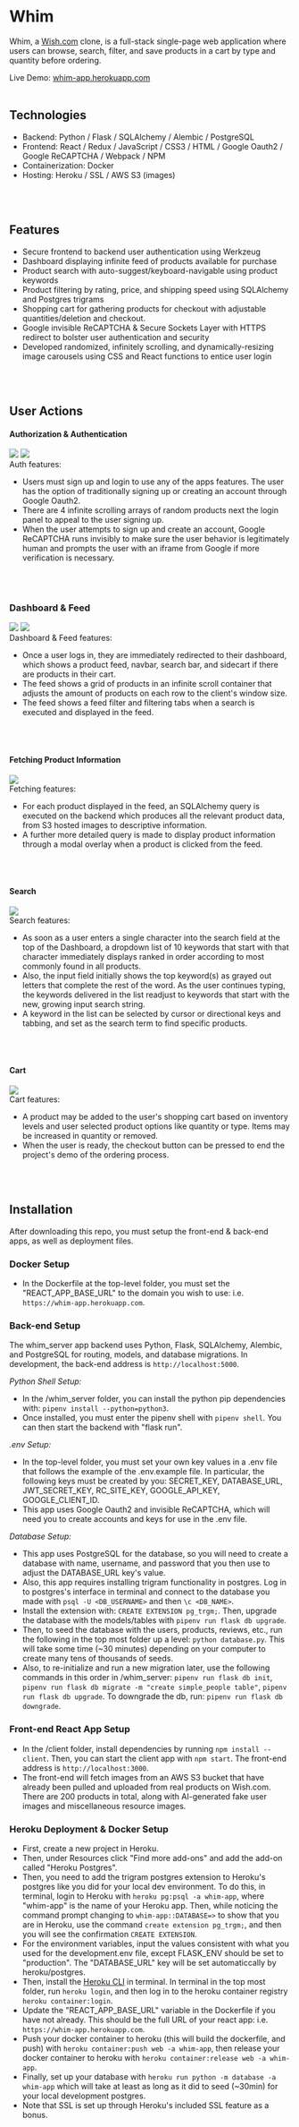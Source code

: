 # Whim
Whim, a [Wish.com](https://whim-app.herokuapp.com/) clone, is a full-stack single-page web application where users can browse, search, filter, and save products in a cart by type and quantity before ordering.

Live Demo: [whim-app.herokuapp.com](https://whim-app.herokuapp.com/)
<br />
<br />

## Technologies
* Backend: Python / Flask / SQLAlchemy / Alembic / PostgreSQL
* Frontend: React / Redux / JavaScript / CSS3 / HTML / Google Oauth2 / Google ReCAPTCHA / Webpack / NPM
* Containerization: Docker
* Hosting: Heroku / SSL / AWS S3 (images)
<br />
<br />

## Features
* Secure frontend to backend user authentication using Werkzeug
* Dashboard displaying infinite feed of products available for purchase
* Product search with auto-suggest/keyboard-navigable using product keywords
* Product filtering by rating, price, and shipping speed using SQLAlchemy and Postgres trigrams
* Shopping cart for gathering products for checkout with adjustable quantities/deletion and checkout.
* Google invisible ReCAPTCHA & Secure Sockets Layer with HTTPS redirect to bolster user authentication and security
* Developed randomized, infinitely scrolling, and dynamically-resizing image carousels using CSS and React functions to entice user login
<br />
<br />

## User Actions
#### Authorization & Authentication
![](https://github.com/robertestrada/rme_public/blob/master/whim/whim-dynamic-1.gif)
![](https://github.com/robertestrada/rme_public/blob/master/whim/whim-signup-recaptcha-s-1.gif)
<br />
Auth features:
- Users must sign up and login to use any of the apps features.  The user has the option of traditionally signing up or creating an account through Google Oauth2.  
- There are 4 infinite scrolling arrays of random products next the login panel to appeal to the user signing up.  
- When the user attempts to sign up and create an account, Google ReCAPTCHA runs invisibly to make sure the user behavior is legitimately human and prompts the user with an iframe from Google if more verification is necessary.
<br />
<br />

### Dashboard & Feed
![](https://github.com/robertestrada/rme_public/blob/master/whim/whim-scroll-1.gif)
![](https://github.com/robertestrada/rme_public/blob/master/whim/whim-filter-1.gif)
<br />
Dashboard & Feed features:
- Once a user logs in, they are immediately redirected to their dashboard, which shows a product feed, navbar, search bar, and sidecart if there are products in their cart. 
- The feed shows a grid of products in an infinite scroll container that adjusts the amount of products on each row to the client's window size.  
- The feed shows a feed filter and filtering tabs when a search is executed and displayed in the feed.
<br />
<br />

#### Fetching Product Information
![](https://github.com/robertestrada/rme_public/blob/master/whim/whim-select-product-1.gif)
<br />
Fetching features:
- For each product displayed in the feed, an SQLAlchemy query is executed on the backend which produces all the relevant product data, from S3 hosted images to descriptive information.  
- A further more detailed query is made to display product information through a modal overlay when a product is clicked from the feed.
<br />
<br />

#### Search
![](https://github.com/robertestrada/rme_public/blob/master/whim/whim-search-1.gif)
<br />
Search features:
- As soon as a user enters a single character into the search field at the top of the Dashboard, a dropdown list of 10 keywords that start with that character immediately displays ranked in order according to most commonly found in all products.  
- Also, the input field initially shows the top keyword(s) as grayed out letters that complete the rest of the word.  As the user continues typing, the keywords delivered in the list readjust to keywords that start with the new, growing input search string.  
- A keyword in the list can be selected by cursor or directional keys and tabbing, and set as the search term to find specific products.
<br />
<br />

#### Cart
![](https://github.com/robertestrada/rme_public/blob/master/whim/whim-checkout-1.gif)
<br />
Cart features:
- A product may be added to the user's shopping cart based on inventory levels and user selected product options like quantity or type.  Items may be increased in quantity or removed.  
- When the user is ready, the checkout button can be pressed to end the project's demo of the ordering process.
<br />
<br />

## Installation
After downloading this repo, you must setup the front-end & back-end apps, as well as deployment files.
### Docker Setup
- In the Dockerfile at the top-level folder, you must set the "REACT_APP_BASE_URL" to the domain you wish to use: i.e. ```https://whim-app.herokuapp.com```.

### Back-end Setup
The whim_server app backend uses Python, Flask, SQLAlchemy, Alembic, and PostgreSQL for routing, models, and database migrations.  In development, the back-end address is ```http://localhost:5000```.

*Python Shell Setup:*
- In the /whim_server folder, you can install the python pip dependencies with: ```pipenv install --python=python3```.
- Once installed, you must enter the pipenv shell with ```pipenv shell```.  You can then start the backend with "flask run".

*.env Setup:*
- In the top-level folder, you must set your own key values in a .env file that follows the example of the .env.example file.  In particular, the following keys must be created by you: SECRET_KEY, DATABASE_URL, JWT_SECRET_KEY, RC_SITE_KEY, GOOGLE_API_KEY, GOOGLE_CLIENT_ID.  
- This app uses Google Oauth2 and invisible ReCAPTCHA, which will need you to create accounts and keys for use in the .env file.

*Database Setup:* 
- This app uses PostgreSQL for the database, so you will need to create a database with name, username, and password that you then use to adjust the DATABASE_URL key's value.  
- Also, this app requires installing trigram functionality in postgres.  Log in to postgres's interface in terminal and connect to the database you made with ```psql -U <DB_USERNAME>``` and then ```\c <DB_NAME>```.  
- Install the extension with: ```CREATE EXTENSION pg_trgm;```.   Then, upgrade the database with the models/tables with ```pipenv run flask db upgrade```.
- Then, to seed the database with the users, products, reviews, etc., run the following in the top most folder up a level: ```python database.py```.  This will take some time (~30 minutes) depending on your computer to create many tens of thousands of seeds.  
- Also, to re-initialize and run a new migration later, use the following commands in this order in /whim_server: ```pipenv run flask db init```, ```pipenv run flask db migrate -m "create simple_people table"```, ```pipenv run flask db upgrade```.  To downgrade the db, run: ```pipenv run flask db downgrade```.

### **Front-end React App Setup**
- In the /client folder, install dependencies by running ```npm install --client```.  Then, you can start the client app with ```npm start```.  The front-end address is ```http://localhost:3000```.  
- The front-end will fetch images from an AWS S3 bucket that have already been pulled and uploaded from real products on Wish.com.  There are 200 products in total, along with AI-generated fake user images and miscellaneous resource images.

### **Heroku Deployment & Docker Setup**
- First, create a new project in Heroku.  
- Then, under Resources click "Find more add-ons" and add the add-on called "Heroku Postgres".  
- Then, you need to add the trigram postgres extension to Heroku's postgres like you did for your local dev environment.  To do this, in terminal, login to Heroku with ```heroku pg:psql -a whim-app```, where "whim-app" is the name of your Heroku app.  Then, while noticing the command prompt changing to ```whim-app::DATABASE=>``` to show that you are in Heroku, use the command ```create extension pg_trgm;```, and then you will see the confirmation ```CREATE EXTENSION```.
- For the environment variables, input the values consistent with what you used for the development.env file, except FLASK_ENV should be set to "production".  The "DATABASE_URL" key will be set automaticcally by heroku/postgres.  
- Then, install the [Heroku CLI](https://devcenter.heroku.com/articles/heroku-command-line) in terminal.  In terminal in the top most folder, run ```heroku login```, and then log in to the heroku container registry ```heroku container:login```.  
- Update the "REACT_APP_BASE_URL" variable in the Dockerfile if you have not already.  This should be the full URL of your react app: i.e. ```https://whim-app.herokuapp.com```.  
- Push your docker container to heroku (this will build the dockerfile, and push) with ```heroku container:push web -a whim-app```, then release your docker container to heroku with ```heroku container:release web -a whim-app```.  
- Finally, set up your database with ```heroku run python -m database -a whim-app``` which will take at least as long as it did to seed (~30min) for your local development postgres.
- Note that SSL is set up through Heroku's included SSL feature as a bonus.